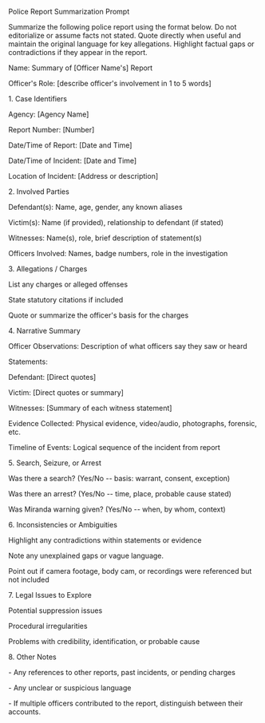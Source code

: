 Police Report Summarization Prompt

Summarize the following police report using the format below. Do not
editorialize or assume facts not stated. Quote directly when useful and
maintain the original language for key allegations. Highlight factual
gaps or contradictions if they appear in the report.

Name: Summary of \[Officer Name's\] Report

Officer's Role: \[describe officer's involvement in 1 to 5 words\]

1\. Case Identifiers

Agency: \[Agency Name\]

Report Number: \[Number\]

Date/Time of Report: \[Date and Time\]

Date/Time of Incident: \[Date and Time\]

Location of Incident: \[Address or description\]

2\. Involved Parties

Defendant(s): Name, age, gender, any known aliases

Victim(s): Name (if provided), relationship to defendant (if stated)

Witnesses: Name(s), role, brief description of statement(s)

Officers Involved: Names, badge numbers, role in the investigation

3\. Allegations / Charges

List any charges or alleged offenses

State statutory citations if included

Quote or summarize the officer's basis for the charges

4\. Narrative Summary

Officer Observations: Description of what officers say they saw or heard

Statements:

Defendant: \[Direct quotes\]

Victim: \[Direct quotes or summary\]

Witnesses: \[Summary of each witness statement\]

Evidence Collected: Physical evidence, video/audio, photographs,
forensic, etc.

Timeline of Events: Logical sequence of the incident from report

5\. Search, Seizure, or Arrest

Was there a search? (Yes/No -- basis: warrant, consent, exception)

Was there an arrest? (Yes/No -- time, place, probable cause stated)

Was Miranda warning given? (Yes/No -- when, by whom, context)

6\. Inconsistencies or Ambiguities

Highlight any contradictions within statements or evidence

Note any unexplained gaps or vague language.

Point out if camera footage, body cam, or recordings were referenced but
not included

7\. Legal Issues to Explore

Potential suppression issues

Procedural irregularities

Problems with credibility, identification, or probable cause

8\. Other Notes

\- Any references to other reports, past incidents, or pending charges

\- Any unclear or suspicious language

\- If multiple officers contributed to the report, distinguish between
their accounts.
